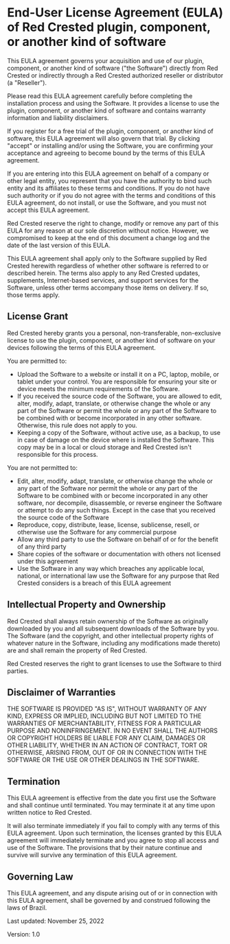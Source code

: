 # End-User License Agreement (EULA) of Red Crested plugin, component, or another kind of software

This EULA agreement governs your acquisition and use of our plugin, component, or another kind of software ("the Software") directly from Red Crested or indirectly through a Red Crested authorized reseller or distributor (a "Reseller").

Please read this EULA agreement carefully before completing the installation process and using the Software. It provides a license to use the plugin, component, or another kind of software and contains warranty information and liability disclaimers.

If you register for a free trial of the plugin, component, or another kind of software, this EULA agreement will also govern that trial. By clicking "accept" or installing and/or using the Software, you are confirming your acceptance and agreeing to become bound by the terms of this EULA agreement.

If you are entering into this EULA agreement on behalf of a company or other legal entity, you represent that you have the authority to bind such entity and its affiliates to these terms and conditions. If you do not have such authority or if you do not agree with the terms and conditions of this EULA agreement, do not install, or use the Software, and you must not accept this EULA agreement.

Red Crested reserve the right to change, modify or remove any part of this EULA for any reason at our sole discretion without notice. However, we compromised to keep at the end of this document a change log and the date of the last version of this EULA.

This EULA agreement shall apply only to the Software supplied by Red Crested herewith regardless of whether other software is referred to or described herein. The terms also apply to any Red Crested updates, supplements, Internet-based services, and support services for the Software, unless other terms accompany those items on delivery. If so, those terms apply.

## License Grant

Red Crested hereby grants you a personal, non-transferable, non-exclusive license to use the plugin, component, or another kind of software on your devices following the terms of this EULA agreement.

You are permitted to:

- Upload the Software to a website or install it on a PC, laptop, mobile, or tablet under your control. You are responsible for ensuring your site or device meets the minimum requirements of the Software.
- If you received the source code of the Software, you are allowed to edit, alter, modify, adapt, translate, or otherwise change the whole or any part of the Software or permit the whole or any part of the Software to be combined with or become incorporated in any other software. Otherwise, this rule does not apply to you.
- Keeping a copy of the Software, without active use, as a backup, to use in case of damage on the device where is installed the Software. This copy may be in a local or cloud storage and Red Crested isn't responsible for this process.

You are not permitted to:

- Edit, alter, modify, adapt, translate, or otherwise change the whole or any part of the Software nor permit the whole or any part of the Software to be combined with or become incorporated in any other software, nor decompile, disassemble, or reverse engineer the Software or attempt to do any such things. Except in the case that you received the source code of the Software
- Reproduce, copy, distribute, lease, license, sublicense, resell, or otherwise use the Software for any commercial purpose
- Allow any third party to use the Software on behalf of or for the benefit of any third party
- Share copies of the software or documentation with others not licensed under this agreement
- Use the Software in any way which breaches any applicable local, national, or international law use the Software for any purpose that Red Crested considers is a breach of this EULA agreement

## Intellectual Property and Ownership

Red Crested shall always retain ownership of the Software as originally downloaded by you and all subsequent downloads of the Software by you. The Software (and the copyright, and other intellectual property rights of whatever nature in the Software, including any modifications made thereto) are and shall remain the property of Red Crested.

Red Crested reserves the right to grant licenses to use the Software to third parties.

## Disclaimer of Warranties

THE SOFTWARE IS PROVIDED "AS IS", WITHOUT WARRANTY OF ANY KIND, EXPRESS OR IMPLIED, INCLUDING BUT NOT LIMITED TO THE WARRANTIES OF MERCHANTABILITY, FITNESS FOR A PARTICULAR PURPOSE AND NONINFRINGEMENT. IN NO EVENT SHALL THE AUTHORS OR COPYRIGHT HOLDERS BE LIABLE FOR ANY CLAIM, DAMAGES OR OTHER LIABILITY, WHETHER IN AN ACTION OF CONTRACT, TORT OR OTHERWISE, ARISING FROM, OUT OF OR IN CONNECTION WITH THE SOFTWARE OR THE USE OR OTHER DEALINGS IN THE SOFTWARE.

## Termination

This EULA agreement is effective from the date you first use the Software and shall continue until terminated. You may terminate it at any time upon written notice to Red Crested.

It will also terminate immediately if you fail to comply with any terms of this EULA agreement. Upon such termination, the licenses granted by this EULA agreement will immediately terminate and you agree to stop all access and use of the Software. The provisions that by their nature continue and survive will survive any termination of this EULA agreement.

## Governing Law

This EULA agreement, and any dispute arising out of or in connection with this EULA agreement, shall be governed by and construed following the laws of Brazil.

Last updated: November 25, 2022

Version: 1.0